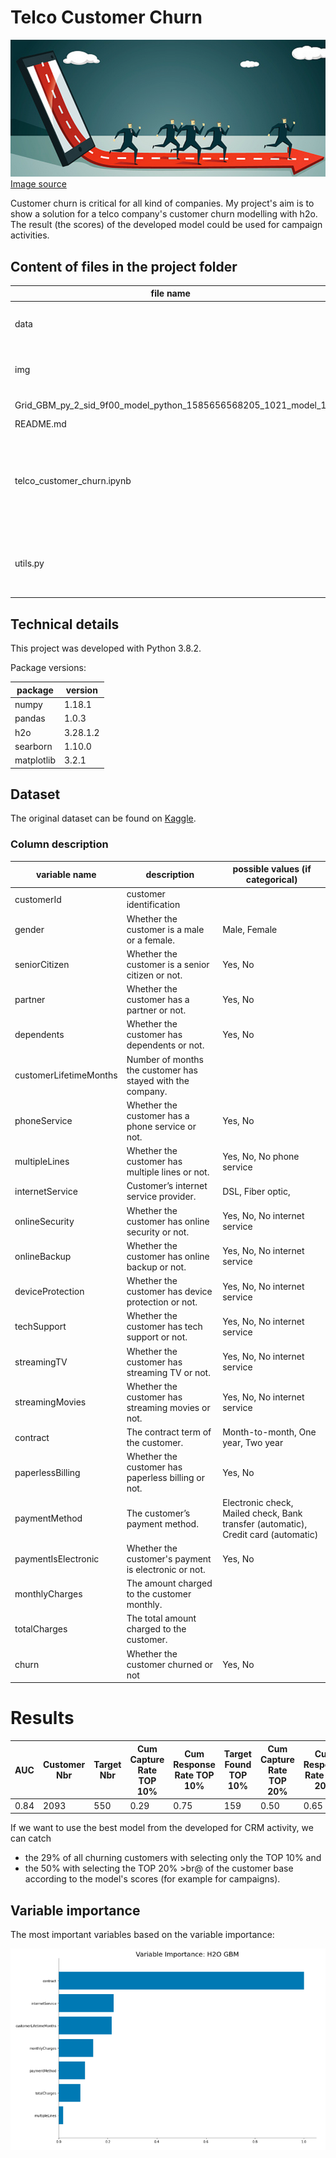# Telco Customer Churn 

![Customer churn](img/cust_churn.png)<br> 
[Image source](https://medium.com/@Experfy/building-predictive-models-for-customer-churn-in-telecom-4864d759ebf8)

Customer churn is critical for all kind of companies. 
My project's aim is to show a solution for a telco company's customer churn modelling with h2o. 
The result (the scores) of the developed model could be used for campaign activities. 

## Content of files in the project folder 

|file name| description|
|----|----|
| data | contains the dataset downloaded from Kaggle|
| img | contains images used in README.md |
| Grid_GBM_py_2_sid_9f00_model_python_1585656568205_1021_model_1 | final h2o model|
| README.md| README file |
| telco_customer_churn.ipynb | Jupyter notebook containing all the steps of the modelling process with small descriptions. |
| utils.py | A collection of functions used during the modelling process. |


## Technical details
This project was developed with Python 3.8.2. 

Package versions:

| package | version |
|---|---|
| numpy |  1.18.1 |
| pandas |  1.0.3 |
| h2o  | 3.28.1.2  |
| searborn  |  1.10.0 |
| matplotlib|  3.2.1   |

## Dataset
The original dataset can be found on [Kaggle](https://www.kaggle.com/blastchar/telco-customer-churn).

### Column description 

| variable name  |  description |possible values (if categorical)
|---|---|---|
| customerId | customer identification  ||
| gender | Whether the customer is a male or a female.  |Male, Female|
| seniorCitizen | Whether the customer is a senior citizen or not. | Yes, No |
| partner |  Whether the customer has a partner or not. | Yes, No |
| dependents | Whether the customer has dependents or not.| Yes, No |
| customerLifetimeMonths | Number of months the customer has stayed with the company. ||
| phoneService  | Whether the customer has a phone service or not. | Yes, No |
| multipleLines | Whether the customer has multiple lines or not. | Yes, No, No phone service |
| internetService | Customer’s internet service provider. | DSL, Fiber optic,  |
| onlineSecurity | Whether the customer has online security or not. | Yes, No, No internet service |
| onlineBackup | Whether the customer has online backup or not. | Yes, No, No internet service |
| deviceProtection | Whether the customer has device protection or not.  | Yes, No, No internet service |
| techSupport |Whether the customer has tech support or not. | Yes, No, No internet service |
| streamingTV | Whether the customer has streaming TV or not. | Yes, No, No internet service |
| streamingMovies | Whether the customer has streaming movies or not.   |Yes, No, No internet service|
| contract | The contract term of the customer. |Month-to-month, One year, Two year|
| paperlessBilling | Whether the customer has paperless billing or not.| Yes, No |
| paymentMethod  |The customer’s payment method.  |Electronic check, Mailed check, Bank transfer (automatic), Credit card (automatic) |
|paymentIsElectronic| Whether the customer's payment is electronic or not. | Yes, No|
| monthlyCharges  | The amount charged to the customer monthly. ||
| totalCharges | The total amount charged to the customer. ||
| churn | Whether the customer churned or not | Yes, No |

# Results 

| AUC |	Customer Nbr | Target Nbr | Cum Capture Rate TOP 10% | Cum Response Rate TOP 10% | Target Found TOP 10%	| Cum Capture Rate TOP 20% | Cum Response Rate TOP 20% | Target Found TOP 20% |
|---|---|---|---|---|---|---|---|---|
| 0.84 | 2093 |	550 | 0.29 | 0.75 | 159 | 0.50 | 0.65 | 275| 


If we want to use the best model from the developed for CRM activity, we can catch
- the 29% of all churning customers with selecting only the TOP 10% and
- the 50% with selecting the TOP 20% >br@ 
of the customer base according to the model's scores (for example for campaigns).

## Variable importance

The most important variables based on the variable importance:

![Variable importance](img/gbm_variable_importance.png)